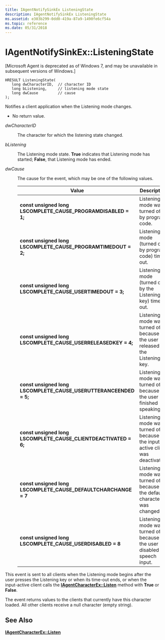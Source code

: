 ```yaml
---
title: IAgentNotifySinkEx ListeningState
description: IAgentNotifySinkEx ListeningState
ms.assetid: e303b299-0dd0-419a-87a9-1490fe6cf54a
ms.topic: reference
ms.date: 05/31/2018
---
```


# IAgentNotifySinkEx::ListeningState

\[Microsoft Agent is deprecated as of Windows 7, and may be unavailable in subsequent versions of Windows.\]

``` syntax
HRESULT ListeningState(
   long dwCharacterID,  // character ID
   long bListening,     // listening mode state
   long dwCause         // cause  
);
```

Notifies a client application when the Listening mode changes.

-   No return value.

<dl> <dt>

<span id="dwCharacterID"></span><span id="dwcharacterid"></span><span id="DWCHARACTERID"></span>*dwCharacterID*
</dt> <dd>

The character for which the listening state changed.

</dd> <dt>

<span id="bListening"></span><span id="blistening"></span><span id="BLISTENING"></span>*bListening*
</dt> <dd>

The Listening mode state. **True** indicates that Listening mode has started; **False**, that Listening mode has ended.

</dd> <dt>

<span id="dwCause"></span><span id="dwcause"></span><span id="DWCAUSE"></span>*dwCause*
</dt> <dd>

The cause for the event, which may be one of the following values.



| Value                                                                             | Description                                                                    |
|-----------------------------------------------------------------------------------|--------------------------------------------------------------------------------|
| **const unsigned long** **LSCOMPLETE\_CAUSE\_PROGRAMDISABLED = 1;**<br/>    | Listening mode was turned off by program code.                                 |
| **const unsigned long** **LSCOMPLETE\_CAUSE\_PROGRAMTIMEDOUT = 2;**<br/>    | Listening mode (turned on by program code) timed out.                          |
| **const unsigned long** **LSCOMPLETE\_CAUSE\_USERTIMEDOUT = 3;**<br/>       | Listening mode (turned on by the Listening key) timed out.                     |
| **const unsigned long** **LSCOMPLETE\_CAUSE\_USERRELEASEDKEY = 4;**<br/>    | Listening mode was turned off because the user released the Listening key.     |
| **const unsigned long** **LSCOMPLETE\_CAUSE\_USERUTTERANCEENDED = 5;**<br/> | Listening mode was turned off because the user finished speaking.              |
| **const unsigned long** **LSCOMPLETE\_CAUSE\_CLIENTDEACTIVATED = 6;**<br/>  | Listening mode was turned off because the input active client was deactivated. |
| **const unsigned long** **LSCOMPLETE\_CAUSE\_DEFAULTCHARCHANGE = 7**<br/>   | Listening mode was turned off because the default character was changed.       |
| **const unsigned long** **LSCOMPLETE\_CAUSE\_USERDISABLED = 8**<br/>        | Listening mode was turned off because the user disabled speech input.          |



 

</dd> </dl>

This event is sent to all clients when the Listening mode begins after the user presses the Listening key or when its time-out ends, or when the input-active client calls the [**IAgentCharacterEx::Listen**](iagentcharacterex--listen.md) method with **True** or **False**.

The event returns values to the clients that currently have this character loaded. All other clients receive a null character (empty string).

## See Also

[**IAgentCharacterEx::Listen**](iagentcharacterex--listen.md)


 

 






